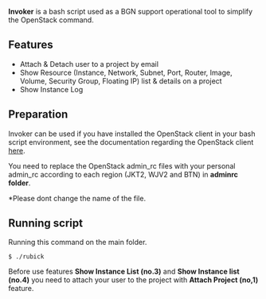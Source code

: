 **Invoker** is a bash script used as a BGN support operational tool to simplify the OpenStack command.

## Features
 - Attach & Detach user to a project by email
 - Show Resource (Instance, Network, Subnet, Port, Router, Image, Volume, Security Group, Floating IP) list & details on a project
 - Show Instance Log

## Preparation
Invoker can be used if you have installed the OpenStack client in your bash script environment, see the documentation regarding the OpenStack client [here](https://wiki.openstack.org/wiki/OpenStackClients).

You need to replace the OpenStack admin_rc files with your personal admin_rc according to each region (JKT2, WJV2 and BTN) in **adminrc folder**.

*Please dont change the name of the file.

## Running script
Running this command on the main folder.

    $ ./rubick

Before use features **Show Instance List (no.3)** and **Show Instance list (no.4)** you need to attach your user to the project with **Attach Project (no,1)** feature.
